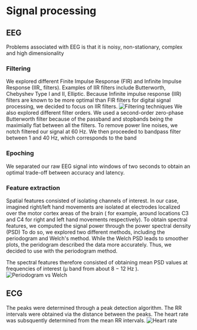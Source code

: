 # Signal processing

## EEG
Problems associated with EEG is that it is noisy, non-stationary, complex and high dimensionality

### Filtering
We explored different Finite Impulse Response (FIR) and Infinite Impulse Response (IIR_ filters). 
Examples of IIR filters include Butterworth, Chebyshev Type I and II, Elliptic.
Because Infinite impulse response (IIR) filters are known to be more optimal than FIR filters for digital signal processing, 
we decided to focus on IIR filters. 
![Filtering techniques](/figures/filters)
We also explored different filter orders. We used a second-order zero-phase Butterworth filter because of the 
passband and stopbands being the maximially flat between all the filters. To remove power line noises, we notch 
filtered our signal at 60 Hz. We then proceeded to bandpass filter between 1 and 40 Hz, which corresponds to the band 

### Epoching
We separated our raw EEG signal into windows of two seconds to obtain an optimal trade-off between accuracy and latency.

### Feature extraction
Spatial features consisted of isolating channels of interest. In our case, imagined right/left hand movements 
are isolated at electrodes localized over the motor cortex areas of the brain ( for example, around locations C3 and C4 
for right and  left hand movements respectively). 
To obtain spectral features, we computed the signal power through the power spectral density (PSD) To do so, 
we explored two different methods, including the periodogram and Welch's method. While the Welch PSD leads to smoother plots, 
the peridogram described the data more accurately. Thus, we decided to use with the periodogram method. 

The spectral features therefore consisted of obtaining mean PSD values at frequencies of interest 
(μ band from about 8 − 12 Hz ).
![Periodogram vs Welch](/figures/welchVperiodogram)

## ECG
The peaks were determined through a peak detection algorithm. The RR intervals were obtained via the distance between the peaks.
The heart rate was subsquently determined from the mean RR intervals. 
![Heart rate](/figures/heart)




